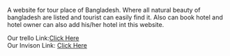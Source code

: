A website for tour place of Bangladesh. Where all natural beauty of bangladesh are 
listed and tourist can easily find it. Also can book hotel and hotel owner can also add his/her hotel int this website.

Our trello Link:<a href="https://trello.com/b/KFlTRDXZ/vromon">Click Here</a>  </br>
Our Invison Link: <a href="https://vromon.invisionapp.com/console/share/KR2GTHI8V3">Click Here</a>